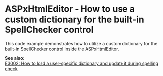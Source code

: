 # ASPxHtmlEditor - How to use a custom dictionary for the built-in SpellChecker control


<p>This code example demonstrates how to utilize a custom dictionary for the built-in SpellChecker control inside the ASPxHtmlEditor.</p><p><strong>See also:</strong><br />
<a href="https://www.devexpress.com/Support/Center/p/E3002">E3002: How to load a user-specific dictionary and update it during spelling check</a></p>

<br/>


